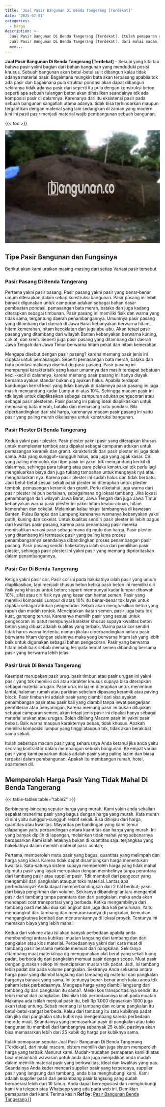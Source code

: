 ```yaml
---
title: 'Jual Pasir Bangunan Di Benda Tangerang [Terdekat]'
date: '2025-07-01'
categories:
  - harga
description: >-
  Jual Pasir Bangunan Di Benda Tangerang [Terdekat]. Itulah pemaparan seputar
  Jual Pasir Bangunan Di Benda Tangerang [Terdekat], dari mulai macam, sistem
  mem...
---
```


**Jual Pasir Bangunan Di Benda Tangerang \[Terdekat\]** – Sesuai yang kita tau bahwa pasir yakni bagian dari bahan bangunan yang menduduki posisi khusus. Sebuah bangunan akan betul-betul sulit dibangun kalau tidak adanya material pasir. Bagaimana mungkin bata akan terpasang apabila tdk ada pasir dan bagaimana pula struktur pondasi akan dapat dibangun sekiranya tidak adanya pasir dan seperti itu pula dengan konstruksi beton seperti apa sebuah tulangan beton akan dihasilkan seandainya tdk ada komposisi pasir di dalamnya. Karenanya dari itu eksistensi pasir pada sebuah bangunan sangatlah utama adanya. tidak bisa terhindarkan maupun tergantikan dengan material yang lain sedangkan di zaman yang modern kini ini pasti pasir menjadi material wajib pembangunan sebuah bangunan.

{{< toc >}}

![Jual Pasir Bangunan Di Benda Tangerang [Terdekat]](/images/jual-pasir-bangunan-70.png)

## Tipe Pasir Bangunan dan Fungsinya

Berikut akan kami uraikan masing-masing dari setiap Variasi pasir tersebut.

### Pasir Pasang Di Benda Tangerang

Pertama yakni pasir pasang. Pasir pasang yakni pasir yang benar-benar umum diterapkan dalam setiap konstruksi bangunan. Pasir pasang ini lebih banyak digunakan untuk campuran adukan sebagai bahan dasar pembuatan pondasi, pemasangan bata merah, batako dan juga kadang diterapkan sebagai timbunan. Pasir pasang ini memiliki fisik dan warna yang tidak sama, tergantung daerah penambangannya. Umumnya pasir pasang yang ditambang dari daerah di Jawa Barat kebanyakan berwarna hitam, hitam kemerahan, hitam kecoklatan dan juga abu-abu. Akan tetapi pasir pasang yang ditambang dari wilayah Banten kebanyakan berwarna kuning, coklat, dan krem. Seperti juga pasir pasang yang ditambang dari daerah Jawa Tengah dan Jawa Timur berwarna hitam pekat dan hitam kemerahan.

Mengapa disebut dengan pasir pasang? karena memang pasir jenis ini dipakai untuk pemasangan. Seperti pemasangan bata merah, batako dan batu pondasi makanya disebut dg pasir pasang. Pasir pasang ini mempunyai karakteristik yang kasar umumnya dan masih terdapat bebatuan kecil-kecil di dalamnya, karena memang pasir pasang ini hanya diayak bersama ayakan standar bukan dg ayakan halus. Apabila terdapat kandungan kerikil kecil yang tidak banyak di dalamnya pasir pasang ini juga masih mengandung kadar Lumpur di atas 10%. Sehingga macam pasir ini tdk layak untuk diaplikasikan sebagai campuran adukan pengecoran atau sebagai pasir plesteran. Pasir pasang ini paling ideal diaplikasikan untuk memasang bata merah, batako dan memasang batu pondasi. Bila diperbandingkan dari sisi harga, karenanya macam pasir pasang ini yaitu pasir yang paling murah dikelasnya untuk konstruksi bangunan.

### Pasir Plester Di Benda Tangerang

Kedua yakni pasir plester. Pasir plester yakni pasir yang diterapkan khusus untuk memplester tembok atau dipakai sebagai campuran adukan untuk pemasangan keramik dan granit. karakteristik dari pasir plester ini juga tidak sama. Ada yang sungguh-sungguh halus, ada juga yang agak kasar. Ciri yang paling mencolok dari tipe pasir ini yakni tdk mengandung kerikil di dalamnya, sehingga para tukang atau para pelaku konstruksi tdk perlu lagi mengeluarkan biaya dan juga tukang tambahan untuk mengayak nya atau menghaluskan nya. Karena pasir plester ini sudah halus dan tidak berbatu. Jadi betul-betul sesuai sekali pasir plester ini diterapkan untuk plester tembok, pemasangan keramik dan granit. Perlu diketahui juga warna dari pasir plester ini pun berlainan, sebagaimana dg lokasi tambang. Jika lokasi penambangan dari wilayah Jawa Barat, Jawa Tengah dan juga Jawa Timur kebanyakan warna pasir plester ini yakni hitam keabu-abuan, hitam kemerahan dan cokelat. Melainkan kalau lokasi tambangnya di kawasan Banten, Pulau Bangka dan Lampung karenanya warnanya kebanyakan yakni putih, kuning dan cokelat. Untuk kualitas sendiri pasir plester ini lebih bagus dari kwalitas pasir pasang, karena para penambang pasir mereka memisahkan variasi pasir sebagaimana dg mutu dan harga. Pasir plester yang ditambang ini termasuk pasir yang paling lama proses penambangannya seandainya dibandingkan proses penambangan pasir pasang. Pasir pasang sendiri hakekatnya ialah sisa dari pemilihan pasir plester, sehingga pasir plester ini yakni pasir yang memang diprioritaskan dalam penambangannya.

### Pasir Cor Di Benda Tangerang

Ketiga yakni pasir cor. Pasir cor ini pada hakikatnya ialah pasir yang umum diaplikasikan, tapi menjadi khusus beton ketika pasir beton ini memiliki ciri fisik yang khusus untuk beton; seperti mempunyai kadar lumpur dibawah 10%, sifat atau ciri fisik nya yang kasar dan hemat semen. Pasir yang memiliki komposisi Lumpur di atas 10% itu benar-benar tdk layak untuk dipakai sebagai adukan pengecoran. Sebab akan menghasilkan beton yang rapuh dan mudah rontok. Menciptakan ikatan semen, pasir juga batu tdk kuat, gampang terurai. Karenanya memilih pasir yang sesuai untuk pengecoran ini patut mempunyai karakter khusus supaya kwalitas beton beton yang dibuat adalah kualitas yang terbaik. Warna pasir cor sendiri tidak harus warna tertentu, namun jikalau diperbandingkan antara pasir berwarna hitam dengan selainnya maka yang berwarna hitam lah yang lebih baik untuk digunakan sebagai bahan pengecoran. Pasir yang berwarna hitam lebih baik sebab memang ternyata hemat semen dibanding bersama pasir yang berwarna lebih jelas.

### Pasir Uruk Di Benda Tangerang

Keempat merupakan pasir urug. pasir timbun atau pasir urugan ini yakni pasir yang tdk memiliki ciri atau karakter khusus supaya bisa diterapkan sebagai material urugan. Pasir uruk ini lazim diterapkan untuk menimbun lantai, halaman rumah atau parkiran sebelum dipasang keramik atau paving block. Pasir timbun ini adalah pasir yang diambil dari sisa ayakan penambangan pasir atau pasir kali yang diambil tanpa lewat pengerjaan pemfilteran atau penyaringan. Karena memang pasir ini bukan ditujukan sebagai campuran semen, akan tetapi jenis pasir ini dipakai hanya sebagai material urukan atau urugan. Boleh dibilang Macam pasir ini yakni pasir bebas. Baik warna maupun karakternya bebas, tidak khusus. Apakah memiliki komposisi lumpur yang tinggi ataupun tdk, tidak akan berakibat sama sekali.

Itulah beberapa macam pasir yang seharusnya Anda ketahui jika anda yaitu seorang kontraktor dalam membangun sebuah bangunan. Ke empat variasi pasir yang kami paparkan diatas adalah pasir yang paling lazim dan biasa terpakai dalam pembangunan. Apakah itu membangun rumah, hotel, apartemen dll.

## Memperoleh Harga Pasir Yang Tidak Mahal Di Benda Tangerang

{{< table-tables table="table2" >}}

Berbincang-bincang seputar harga yang murah, Kami yakin anda sekalian sepakat menerima pasir yang bagus dengan harga yang murah. Kata murah di sini yaitu sungguh-sungguh relatif sekali. Bisa ditinjau dari harga, quantitas atau kwalitas. Mayoritas perbandingan yang kami temui dilapangan yaitu perbandingan antara kuantitas dan harga yang murah. Ini yang banyak dipilih di lapangan, melainkan tidak mahal yang sebenarnya berdasarkan Kami ialah letaknya bukan di kuantitas saja. terjangkau yang hakekatnya dalam memilih material pasir adalah;

Pertama, memperoleh mutu pasir yang bagus, quantitas yang melimpah dan harga yang ideal. Karena tidak dapat disampingkan harga menentukan kwalitas. Satu-satunya sistem supaya memperoleh harga yang tidak mahal dg mutu pasir yang layak merupakan dengan membelinya tanpa perantara dari tambang pasir atau supplier pasir. Tdk membeli dari pengecer yang mengambil dari pangkalan ataupun toko material. Lantas apa perbedaannya? Anda dapat memperbandingkan dari 2 hal berikut; yakni dari biaya pengiriman dan volume. Sekiranya dibandingi antara mengambil pasir dari tambang tanpa perantara dan dari pangkalan, maka anda akan mendapati cost transportasi yang berbeda. Ketika mengambilnya dari tambang pasti melalui dua kali angkut dan juga dua kali penurunan. Yaitu mengangkut dari tambang dan menurunkannya di pangkalan, kemudian mengangkutnya kembali dan menurunkannya di lokasi proyek. Tentunya ini memakan biaya yang lebih mahal.

Kedua dari volume atau isi akan banyak perbedaan apabila anda membandingi antara kubikasi muatan langsung dari tambang dan dari pangkalan atau kios material. Perbedaannya yakni dari cara muat di tambang pasir bersama metode memuat dari pangkalan. Sekiranya ditambang muat materialnya dg menggunakan alat berat yang sekali tuang padat, berbeda dg dari pangkalan memuat pasir dengan scope. Muat pasir dengan gunakan sekop ini menciptakan muatan tdk padat. Jadi, isi tambang lebih padat daripada volume pangkalan. Sekiranya Anda seksama antara harga pasir yang diambil langsung dari tambang dg material dari pangkalan harganya banyak yang sama. Ini tentunya benar-benar aneh kalau anda tdk paham letak perbedaannya. Mengapa harga yang diambil langsung dari tambang dg dari pangkalan itu sama?. Meski kos transportasinya sendiri itu lebih mahal dari pangkalan. Disinilah titik perbedaannya ialah pada muatan. Makanya ada istilah menjual pasir itu, beli Rp 1.000 dipasarkan 1000 juga akan tetap untung. Sebab memang isi tambang dan volume pangkalan itu betul-betul-sangat berbeda. Kalau dari tambang itu satu kubiknya padat dan jika dari pangkalan satu kubik nya mengembang karena perbedaan metode muat. Seandainya yang memasarkan pasir di pangkalan atau toko bangunan itu membeli dari tambangnya sebanyak 25 kubik, pastinya akan bisa memasarkan lebih dari 25 kubik dg harga per kubiknya sama.

Itulah pemaparan seputar Jual Pasir Bangunan Di Benda Tangerang \[Terdekat\], dari mulai macam, sistem memilih dan juga sistem memperoleh harga yang terbaik Menurut kami. Mudah-mudahan pemaparan kami di atas bisa menambah wawasan untuk anda dan juga menjadikan anda mudah dalam memilih material pasir yang berkwalitas, ideal dan kwalitas yang pas. Seandainya Anda keder mencari supplier pasir yang terpercaya, supplier pasir yang langsung dari tambang, anda bisa menghubungi kami. Kami adalah supplier pasir dari penambang pasir langsung yang sudah beroperasi lebih dari 10 tahun. Anda dapat bernegosiasi dan menghubungi kami via telepon atau Whatsapp yang ada pada web ini. Demikian pemaparan dari kami. Terima kasih
**Ref by:** [Pasir Bangunan Benda Tangerang []](https://id.wikipedia.org/wiki/Pasir)
